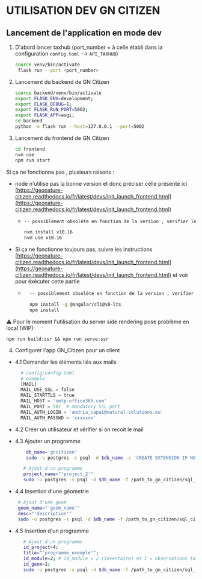 # UTILISATION DEV GN CITIZEN

## Lancement de l'application en mode dev

1. D'abord lancer taxhub (port_number = à celle établi dans la configuration `config.toml` --> `API_TAXHUB`)

   ```sh
   source venv/bin/activate
    flask run --port <port_number>
   ```

2. Lancement du backend de GN Citizen

   ```sh
   source backend/venv/bin/activate
   export FLASK_ENV=development;
   export FLASK_DEBUG=1;
   export FLASK_RUN_PORT=5002;
   export FLASK_APP=wsgi;
   cd backend
   python -m flask run --host=127.0.0.1 --port=5002
   ```

3. Lancement du frontend de GN Citizen

   ```sh
   cd frontend
   nvm use
   npm run start
   ```

Si ça ne fonctionne pas , plusieurs raisons :

- node n'utilise pas la bonne version et donc préciser celle présente ici [https://geonature-citizen.readthedocs.io/fr/latest/devs/init_launch_frontend.html](https://geonature-citizen.readthedocs.io/fr/latest/devs/init_launch_frontend.html)

  - ```sh
    -- possiblement obsolète en fonction de la version , verifier le lien de la doc officielle

    nvm install v10.16
    nvm use v10.16
    ```

- Si ça ne fonctionne toujours pas, suivre les instructions [https://geonature-citizen.readthedocs.io/fr/latest/devs/init_launch_frontend.html](https://geonature-citizen.readthedocs.io/fr/latest/devs/init_launch_frontend.html) et voir pour éxécuter cette partie

  - ```sh
      -- possiblement obsolète en fonction de la version , verifier le lien de la doc officielle

      npm install -g @angular/cli@v8-lts
      npm install
    ```

⚠️ Pour le moment l'utilisation du server side rendering pose problème en local (WIP):

`npm run build:ssr && npm run serve:ssr`

4. Configurer l'app GN_Citizen pour un client

- 4.1 Demander les éléments liés aux mails
  ```py
    # config/config.toml
    # exemple
    [MAIL]
    MAIL_USE_SSL = false
    MAIL_STARTTLS = true
    MAIL_HOST = 'smtp.office365.com'
    MAIL_PORT = 587  # mandatory SSL port
    MAIL_AUTH_LOGIN = 'andria_capai@natural-solutions.eu'
    MAIL_AUTH_PASSWD = 'xxxxxxx'
  ```
- 4.2 Créer un utilisateur et vérifier si on recoit le mail
- 4.3 Ajouter un programme

  ```sh
      db_name='gncitizen'
      sudo -u postgres -s psql -d $db_name -c 'CREATE EXTENSION IF NOT EXISTS "uuid-ossp";'
  ```

  ```sh
     # Ajout d'un programme
     project_name="'project_2'"
     sudo -u postgres -s psql -d $db_name -f /path_to_gn_citizen/sql_citizen/add_project.sql -v project_name=$project_name

  ```
- 4.4 Insertion d'une géometrie
    ```sh
     # Ajout d'une geom
     geom_name="'geom_name'"
     desc="'description'"
     sudo -u postgres -s psql -d $db_name -f /path_to_gn_citizen/sql_citizen/add_geom.sql -v geom_name=$geom_name
  ```
  
- 4.5 Insertion d'un programme

  ```sh
     # Ajout d'un programme
     id_project=4;
     title="'programme_exemple'";
     id_module=2; # id_module = 2 (inventaire) et 1 = observations taxo
     id_geom=1;
     sudo -u postgres -s psql -d $db_name -f /path_to_gn_citizen/sql_citizen/add_program.sql -v id_project=$id_project title=$title id_module=$id_module id_geom=$id_geom
  ```
